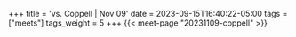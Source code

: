 +++
title = 'vs. Coppell | Nov 09'
date = 2023-09-15T16:40:22-05:00
tags = ["meets"]
tags_weight = 5
+++
{{< meet-page "20231109-coppell" >}}